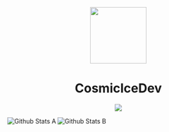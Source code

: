 <p align="center">
    <img width="128" height="128" src="https://raw.githubusercontent.com/CosmicIceDev/CosmicIceDev/master/cosmicice-snoovatar.png">
</p>
<h1 align="center">CosmicIceDev</h1>

<center><img src="https://raw.githubusercontent.com/CosmicIceDev/CosmicIceDev/master/readmejscode.png"></center>

![Github Stats A](https://github-readme-stats.vercel.app/api?username=CosmicIceDev&count_private=true&show_icons=true&include_all_commits=true&theme=dracula)
![Github Stats B](https://github-readme-stats.vercel.app/api/top-langs/?username=CosmicIceDev&layout=compact&theme=dracula)

